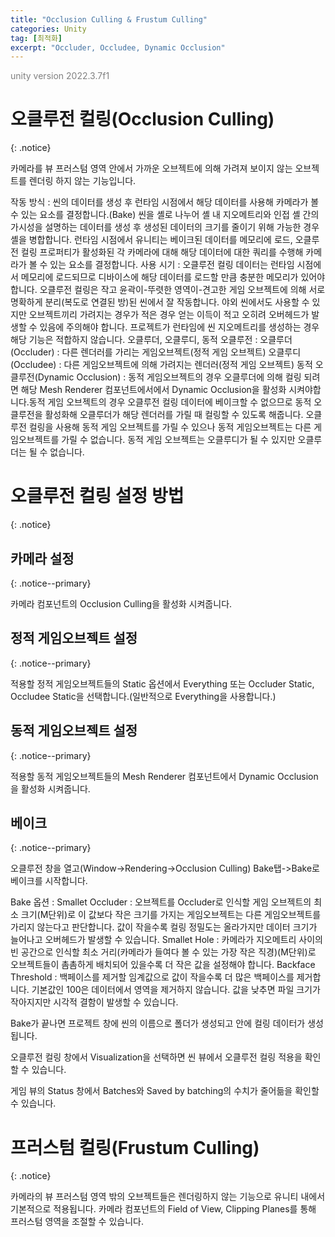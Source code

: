 ```yaml
---
title: "Occlusion Culling & Frustum Culling"
categories: Unity
tag: [최적화]
excerpt: "Occluder, Occludee, Dynamic Occlusion"
---
```





<span style="color:gray">unity version 2022.3.7f1</span>




# 오클루전 컬링(Occlusion Culling)
{: .notice}

카메라를 뷰 프러스텀 영역 안에서 가까운 오브젝트에 의해 가려져 보이지 않는 오브젝트를 렌더링 하지 않는 기능입니다.

<span class="ul-1">
<span class="color-keyword">작동 방식</span> : 씬의 데이터를 생성 후 런타임 시점에서 해당 데이터를 사용해 카메라가 볼 수 있는 요소를 결정합니다.(Bake) 씬을 셸로 나누어 셸 내 지오메트리와 인접 셸 간의 가시성을 설명하는 데이터를 생성 후 생성된 데이터의 크기를 줄이기 위해 가능한 경우 셸을 병합합니다. 런타임 시점에서 유니티는 베이크된 데이터를 메모리에 로드, 오클루전 컬링 프로퍼티가 활성화된 각 카메라에 대해 해당 데이터에 대한 쿼리를 수행해 카메라가 볼 수 있는 요소를 결정합니다.
</span>

<span class="ul-1">
<span class="color-keyword">사용 시기</span> :
</span>

<span class="ul-2">
오클루전 컬링 데이터는 런타임 시점에서 메모리에 로드되므로 디바이스에 해당 데이터를 로드할 만큼 충분한 메모리가 있어야합니다.
</span>

<span class="ul-2">
오클루전 컬링은 작고 윤곽이-뚜렷한 영역이-견고한 게임 오브젝트에 의해 서로 명확하게 분리(복도로 연결된 방)된 씬에서 잘 작동합니다. 야외 씬에서도 사용할 수 있지만 오브젝트끼리 가려지는 경우가 적은 경우 얻는 이득이 적고 오히려 <span class="color-string">오버헤드</span>가 발생할 수 있음에 주의해야 합니다.
</span>

<span class="ul-2">
프로젝트가 런타임에 씬 지오메트리를 생성하는 경우 해당 기능은 적합하지 않습니다.
</span>

<span class="ul-1">
<span class="color-keyword">오클루더, 오클루디, 동적 오클루전</span> :
</span>

<span class="ul-2">
<span class="color-variable">오클루더(Occluder)</span> : 다른 렌더러를 가리는 게임오브젝트(정적 게임 오브젝트)
</span>

<span class="ul-2">
<span class="color-variable">오클루디(Occludee)</span> : 다른 게임오브젝트에 의해 가려지는 렌더러(정적 게임 오브젝트)
</span>

<span class="ul-2">
<span class="color-variable">동적 오클루전(Dynamic Occlusion)</span> : 동적 게임오브젝트의 경우 오클루더에 의해 컬링 되려면 해당 Mesh Renderer 컴포넌트에서에서  <span class="color-string">Dynamic Occlusion</span>을 활성화 시켜야합니다.<span class="color-comment">동적 게임 오브젝트의 경우 오클루전 컬링 데이터에 베이크할 수 없으므로 동적 오클루전을 활성화해 오클루더가 해당 렌더러를 가릴 때 컬링할 수 있도록 해줍니다. 오클루전 컬링을 사용해 동적 게임 오브젝트를 가릴 수 있으나 동적 게임오브젝트는 다른 게임오브젝트를 가릴 수 없습니다. 동적 게임 오브젝트는 오클루디가 될 수 있지만 오클루더는 될 수 없습니다.</span>
</span>




# 오클루전 컬링 설정 방법
{: .notice}




## 카메라 설정
{: .notice--primary}

카메라 컴포넌트의 <span class="color-string">Occlusion Culling</span>을 활성화 시켜줍니다.




## 정적 게임오브젝트 설정
{: .notice--primary}

적용할 정적 게임오브젝트들의 <span class="color-string">Static</span> 옵션에서 Everything 또는 Occluder Static, Occludee Static을 선택합니다.<span class="color-comment">(일반적으로 Everything을 사용합니다.)</span>




## 동적 게임오브젝트 설정
{: .notice--primary}

적용할 동적 게임오브젝트들의 Mesh Renderer 컴포넌트에서 <span class="color-string">Dynamic Occlusion</span>을 활성화 시켜줍니다.




## 베이크
{: .notice--primary}

오클루전 창을 열고(<span class="color-control">Window</span>-><span class="color-control">Rendering</span>-><span class="color-control">Occlusion Culling</span>)
Bake탭-><span class="color-control">Bake</span>로 베이크를 시작합니다.

<span class="ul-1">
<span class="color-keyword">Bake 옵션</span> :
</span>

<span class="ul-2">
<span class="color-variable">Smallet Occluder</span> : 오브젝트를 Occluder로 인식할 게임 오브젝트의 최소 크기(M단위)로 이 값보다 작은 크기를 가지는 게임오브젝트는 다른 게임오브젝트를 가리지 않는다고 판단합니다. 값이 작을수록 컬링 정밀도는 올라가지만 데이터 크기가 늘어나고 <span class="color-string">오버헤드</span>가 발생할 수 있습니다.
</span>

<span class="ul-2">
<span class="color-variable">Smallet Hole</span> : 카메라가 지오메트리 사이의 빈 공간으로 인식할 최소 거리(카메라가 들여다 볼 수 있는 가장 작은 직경)(M단위)로 오브젝트들이 촘촘하게 배치되어 있을수록 더 작은 값을 설정해야 합니다.
</span>

<span class="ul-2">
<span class="color-variable">Backface Threshold</span> : 백페이스를 제거할 임계값으로 값이 작을수록 더 많은 백페이스를 제거합니다. 기본값인 100은 데이터에서 영역을 제거하지 않습니다. 값을 낮추면 파일 크기가 작아지지만 시각적 결함이 발생할 수 있습니다.
</span>

Bake가 끝나면 프로젝트 창에 씬의 이름으로 폴더가 생성되고 안에 컬링 데이터가 생성됩니다.

오클루전 컬링 창에서 Visualization을 선택하면 씬 뷰에서 오클루전 컬링 적용을 확인할 수 있습니다.

게임 뷰의 Status 창에서 Batches와 Saved by batching의 수치가 줄어듦을 확인할 수 있습니다.




# 프러스텀 컬링(Frustum Culling)
{: .notice}

카메라의 뷰 프러스텀 영역 밖의 오브젝트들은 렌더링하지 않는 기능으로 유니티 내에서 기본적으로 적용됩니다. 카메라 컴포넌트의 <span class="color-string">Field of View, Clipping Planes</span>를 통해 프러스텀 영역을 조절할 수 있습니다.
